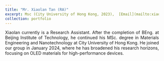 ```yaml
---
title: "Mr. Xiaolan Tan (RA)"
excerpt: Msc (City University of Hong Kong, 2023),  [Email](mailto:xiaolan.tan@my.cityu.edu.hk) <br/><img src='/images/tan.jpg' width="200" height="180">
collection: portfolio
---
```

<div style="text-align: justify">
Xiaolan currently is a Research Assistant. After the completion of BEng. at Beijing Institute of Technology, he continued his MSc. degree in Materials Engineering and Nanotechnology at City University of Hong Kong. He joined our group in January 2024, where he has broadened his research horizons, focusing on OLED materials for high-performance devices.
</div>
